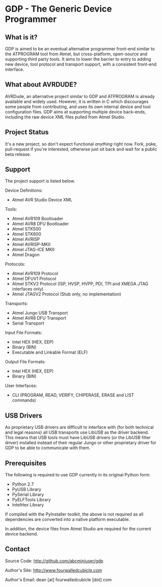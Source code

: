 GDP - The Generic Device Programmer
===================================

What is it?
---------------------

GDP is aimed to be an eventual alternative programmer front-end similar to the
ATPROGRAM tool from Atmel, but cross-platform, open-source and supporting third
party tools. It aims to lower the barrier to entry to adding new device, tool
protocol and transport support, with a consistent front-end interface.


What about AVRDUDE?
---------------------

AVRDude, an alternative project similar to GDP and ATPROGRAM is already
available and widely used. However, it is written in C which discourages some
people from contributing, and uses its own internal device and tool
configuration files. GDP aims at supporting multiple device back-ends, including
the raw device XML files pulled from Atmel Studio.


Project Status
---------------------

It's a new project, so don't expect functional *anything* right now. Fork, poke,
pull-request if you're interested, otherwise just sit back and wait for a public
beta release.


Support
---------------------

The project support is listed below.


Device Definitions:

+ Atmel AVR Studio Device XML


Tools:

+ Atmel AVR109 Bootloader
+ Atmel AVR8 DFU Bootloader
+ Atmel STK500
+ Atmel STK600
+ Atmel AVRISP
+ Atmel AVRISP-MKII
+ Atmel JTAG-ICE MKII
+ Atmel Dragon


Protocols:

+ Atmel AVR109 Protocol
+ Atmel DFUV1 Protocol
+ Atmel STKV2 Protocol (ISP, HVSP, HVPP, PDI, TPI and XMEGA JTAG interfaces only)
+ Atmel JTAGV2 Protocol (Stub only, no implementation)


Transports:

+ Atmel Jungo USB Transport
+ Atmel AVR8 DFU Transport
+ Serial Transport


Input File Formats:

+ Intel HEX (HEX, EEP)
+ Binary (BIN)
+ Executable and Linkable Format (ELF)


Output File Formats:

+ Intel HEX (HEX, EEP)
+ Binary (BIN)


User Interfaces:

+ CLI (PROGRAM, READ, VERIFY, CHIPERASE, ERASE and LIST commands)


USB Drivers
---------------------

As proprietary USB drivers are difficult to interface with (for both technical
and legal reasons) all USB transports use LibUSB as the driver backend. This
means that USB tools must have LibUSB drivers (or the LibUSB filter driver)
installed instead of their regular Jungo or other proprietary driver for GDP to
be able to communicate with them.


Prerequisites
---------------------

The following is required to use GDP currently in its original Python form:

+ Python 2.7
+ PyUSB Library
+ PySerial Library
+ PyELFTools Library
+ IntelHex Library

If compiled with the PyInstaller toolkit, the above is not required as all
dependencies are converted into a native platform executable.

In addition, the device files from Atmel Studio are required for the current
device backend.


Contact
---------------------

Source Code:    http://github.com/abcminiuser/gdp

Author's Site:  http://www.fourwalledcubicle.com

Author's Email: dean [at] fourwalledcubicle [dot] com
